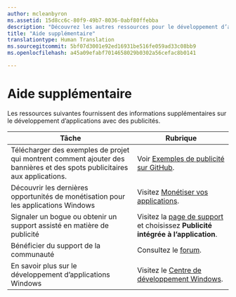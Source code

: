 ```yaml
---
author: mcleanbyron
ms.assetid: 15d8cc6c-80f9-49b7-8036-0abf80ffebba
description: "Découvrez les autres ressources pour le développement d’applications avec des publicités."
title: "Aide supplémentaire"
translationtype: Human Translation
ms.sourcegitcommit: 5bf07d3001e92ed16931be516fe059ad33c08bb9
ms.openlocfilehash: a45a09efabf7014658029b0302a56cefac8b0141

---
```


# Aide supplémentaire




Les ressources suivantes fournissent des informations supplémentaires sur le développement d’applications avec des publicités.

|  Tâche    | Rubrique |               
|----------|-------|
| Télécharger des exemples de projet qui montrent comment ajouter des bannières et des spots publicitaires aux applications.     |Voir [Exemples de publicité sur GitHub](http://aka.ms/githubads).       |
| Découvrir les dernières opportunités de monétisation pour les applications Windows     | Visitez [Monétiser vos applications](https://developer.microsoft.com/windows/monetize).        |
| Signaler un bogue ou obtenir un support assisté en matière de publicité     | Visitez la [page de support](https://go.microsoft.com/fwlink/p/?LinkId=331508) et choisissez **Publicité intégrée à l’application**.        |
| Bénéficier du support de la communauté     | Consultez le [forum](http://go.microsoft.com/fwlink/p/?LinkId=401266).       |
| En savoir plus sur le développement d’applications Windows     | Visitez le [Centre de développement Windows](http://msdn.microsoft.com/windows/apps).        |



 

 

 



<!--HONumber=Aug16_HO3-->


